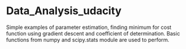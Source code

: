 # Data_Analysis_udacity
Simple examples of parameter estimation, finding minimum for cost function using gradient descent and coefficient of determination. Basic functions from numpy and scipy.stats module are used to perform.
